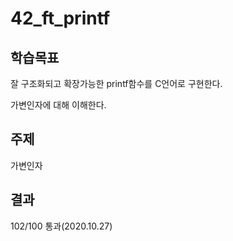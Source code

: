 # 42_ft_printf

## 학습목표
잘 구조화되고 확장가능한 printf함수를 C언어로 구현한다.

가변인자에 대해 이해한다.

## 주제
가변인자

## 결과
102/100 통과(2020.10.27)
